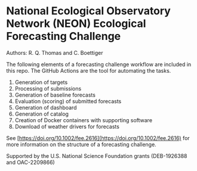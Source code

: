# National Ecological Observatory Network (NEON) Ecological Forecasting Challenge

Authors: R. Q. Thomas and C. Boettiger

The following elements of a forecasting challenge workflow are included in this repo.  The GitHub Actions are the tool for automating the tasks.

1) Generation of targets
2) Processing of submissions
3) Generation of baseline forecasts
4) Evaluation (scoring) of submitted forecasts
5) Generation of dashboard
6) Generation of catalog
7) Creation of Docker containers with supporting software
8) Download of weather drivers for forecasts

See [https://doi.org/10.1002/fee.2616](https://doi.org/10.1002/fee.2616) for more information on the structure of a forecasting challenge.

Supported by the U.S. National Science Foundation grants (DEB-1926388 and OAC-2209866)
